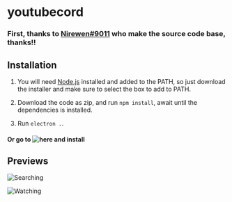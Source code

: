 # youtubecord


### First, thanks to [Nirewen#9011](https://github.com/nirewen/discord-netflix) who make the source code base, thanks!!

## Installation

1. You will need [Node.js](http://nodejs.org/en/download) installed and added to the PATH, so just download the installer and make sure to select the box to add to PATH.

2. Download the code as zip, and run `npm install`, await until the dependencies is installed.

3. Run `electron .`.


#### Or go to ![here](https://github.com/kaikecarlos/youtubecord/releases/tag/1.0.0) and install


## Previews

![Searching](https://i.imgur.com/JLTXrvm.png)


![Watching](https://i.imgur.com/L9lMXTK.png)
